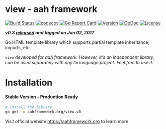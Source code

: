 # view - aah framework
[![Build Status](https://travis-ci.org/go-aah/view.svg?branch=master)](https://travis-ci.org/go-aah/view) [![codecov](https://codecov.io/gh/go-aah/view/branch/master/graph/badge.svg)](https://codecov.io/gh/go-aah/view/branch/master) [![Go Report Card](https://goreportcard.com/badge/aahframework.org/view.v0)](https://goreportcard.com/report/aahframework.org/view.v0) [![Version](https://img.shields.io/badge/version-0.3-blue.svg)](https://github.com/go-aah/view/releases/latest) [![GoDoc](https://godoc.org/aahframework.org/view.v0?status.svg)](https://godoc.org/aahframework.org/view.v0)  [![License](https://img.shields.io/github/license/go-aah/view.svg)](LICENSE)

***v0.3 [released](https://github.com/go-aah/view/releases/latest) and tagged on Jun 02, 2017***

Go HTML template library which supports partial template inheritance, imports, etc.

*`view` developed for aah framework. However, it's an independent library, can be used separately with any `Go` language project. Feel free to use it.*

# Installation
#### Stable Version - Production Ready
```bash
# install the library
go get -u aahframework.org/view.v0
```

Visit official website https://aahframework.org to learn more.
